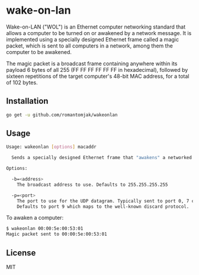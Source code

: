 # wake-on-lan

Wake-on-LAN ("WOL") is an Ethernet computer networking standard that allows a computer to be turned on or awakened by a network message. It is implemented using a specially designed Ethernet frame called a magic packet, which is sent to all computers in a network, among them the computer to be awakened.

The magic packet is a broadcast frame containing anywhere within its payload 6 bytes of all 255 (FF FF FF FF FF FF in hexadecimal), followed by sixteen repetitions of the target computer's 48-bit MAC address, for a total of 102 bytes.

## Installation

```sh
go get -u github.com/romantomjak/wakeonlan
```

## Usage

```sh
Usage: wakeonlan [options] macaddr

  Sends a specially designed Ethernet frame that "awakens" a networked computer.

Options:

  -b=<address>
    The broadcast address to use. Defaults to 255.255.255.255

  -p=<port>
    The port to use for the UDP datagram. Typically sent to port 0, 7 or 9.
    Defaults to port 9 which maps to the well-known discard protocol.
```

To awaken a computer:

```sh
$ wakeonlan 00:00:5e:00:53:01
Magic packet sent to 00:00:5e:00:53:01
```

## License

MIT
